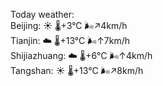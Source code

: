 Today weather:  
Beijing: ☀️   🌡️+3°C 🌬️↗4km/h  
Tianjin: ☁️   🌡️+13°C 🌬️↑7km/h  
Shijiazhuang: ☁️   🌡️+6°C 🌬️↑4km/h  
Tangshan: ☀️   🌡️+13°C 🌬️↗8km/h  
